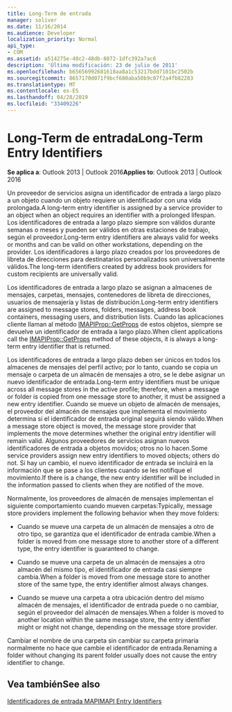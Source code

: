 ```yaml
---
title: Long-Term de entrada
manager: soliver
ms.date: 11/16/2014
ms.audience: Developer
localization_priority: Normal
api_type:
- COM
ms.assetid: a514275e-40c2-48db-8072-1dfc392a7ac6
description: 'Última modificación: 23 de julio de 2011'
ms.openlocfilehash: b65656992681618aa8a1c53217bdd7101bc2502b
ms.sourcegitcommit: 8657170d071f9bcf680aba50b9c07f2a4fb82283
ms.translationtype: MT
ms.contentlocale: es-ES
ms.lasthandoff: 04/28/2019
ms.locfileid: "33409226"
---
```

# <a name="long-term-entry-identifiers"></a><span data-ttu-id="0bf60-103">Long-Term de entrada</span><span class="sxs-lookup"><span data-stu-id="0bf60-103">Long-Term Entry Identifiers</span></span>

  
  
<span data-ttu-id="0bf60-104">**Se aplica a**: Outlook 2013 | Outlook 2016</span><span class="sxs-lookup"><span data-stu-id="0bf60-104">**Applies to**: Outlook 2013 | Outlook 2016</span></span> 
  
<span data-ttu-id="0bf60-105">Un proveedor de servicios asigna un identificador de entrada a largo plazo a un objeto cuando un objeto requiere un identificador con una vida prolongada.</span><span class="sxs-lookup"><span data-stu-id="0bf60-105">A long-term entry identifier is assigned by a service provider to an object when an object requires an identifier with a prolonged lifespan.</span></span> <span data-ttu-id="0bf60-106">Los identificadores de entrada a largo plazo siempre son válidos durante semanas o meses y pueden ser válidos en otras estaciones de trabajo, según el proveedor.</span><span class="sxs-lookup"><span data-stu-id="0bf60-106">Long-term entry identifiers are always valid for weeks or months and can be valid on other workstations, depending on the provider.</span></span> <span data-ttu-id="0bf60-107">Los identificadores a largo plazo creados por los proveedores de libreta de direcciones para destinatarios personalizados son universalmente válidos.</span><span class="sxs-lookup"><span data-stu-id="0bf60-107">The long-term identifiers created by address book providers for custom recipients are universally valid.</span></span> 
  
<span data-ttu-id="0bf60-108">Los identificadores de entrada a largo plazo se asignan a almacenes de mensajes, carpetas, mensajes, contenedores de libreta de direcciones, usuarios de mensajería y listas de distribución.</span><span class="sxs-lookup"><span data-stu-id="0bf60-108">Long-term entry identifiers are assigned to message stores, folders, messages, address book containers, messaging users, and distribution lists.</span></span> <span data-ttu-id="0bf60-109">Cuando las aplicaciones cliente llaman al método [IMAPIProp::GetProps](imapiprop-getprops.md) de estos objetos, siempre se devuelve un identificador de entrada a largo plazo.</span><span class="sxs-lookup"><span data-stu-id="0bf60-109">When client applications call the [IMAPIProp::GetProps](imapiprop-getprops.md) method of these objects, it is always a long-term entry identifier that is returned.</span></span> 
  
<span data-ttu-id="0bf60-110">Los identificadores de entrada a largo plazo deben ser únicos en todos los almacenes de mensajes del perfil activo; por lo tanto, cuando se copia un mensaje o carpeta de un almacén de mensajes a otro, se le debe asignar un nuevo identificador de entrada.</span><span class="sxs-lookup"><span data-stu-id="0bf60-110">Long-term entry identifiers must be unique across all message stores in the active profile; therefore, when a message or folder is copied from one message store to another, it must be assigned a new entry identifier.</span></span> <span data-ttu-id="0bf60-111">Cuando se mueve un objeto de almacén de mensajes, el proveedor del almacén de mensajes que implementa el movimiento determina si el identificador de entrada original seguirá siendo válido.</span><span class="sxs-lookup"><span data-stu-id="0bf60-111">When a message store object is moved, the message store provider that implements the move determines whether the original entry identifier will remain valid.</span></span> <span data-ttu-id="0bf60-112">Algunos proveedores de servicios asignan nuevos identificadores de entrada a objetos movidos; otros no lo hacen.</span><span class="sxs-lookup"><span data-stu-id="0bf60-112">Some service providers assign new entry identifiers to moved objects; others do not.</span></span> <span data-ttu-id="0bf60-113">Si hay un cambio, el nuevo identificador de entrada se incluirá en la información que se pase a los clientes cuando se les notifique el movimiento.</span><span class="sxs-lookup"><span data-stu-id="0bf60-113">If there is a change, the new entry identifier will be included in the information passed to clients when they are notified of the move.</span></span> 
  
<span data-ttu-id="0bf60-114">Normalmente, los proveedores de almacén de mensajes implementan el siguiente comportamiento cuando mueven carpetas:</span><span class="sxs-lookup"><span data-stu-id="0bf60-114">Typically, message store providers implement the following behavior when they move folders:</span></span>
  
- <span data-ttu-id="0bf60-115">Cuando se mueve una carpeta de un almacén de mensajes a otro de otro tipo, se garantiza que el identificador de entrada cambie.</span><span class="sxs-lookup"><span data-stu-id="0bf60-115">When a folder is moved from one message store to another store of a different type, the entry identifier is guaranteed to change.</span></span>
    
- <span data-ttu-id="0bf60-116">Cuando se mueve una carpeta de un almacén de mensajes a otro almacén del mismo tipo, el identificador de entrada casi siempre cambia.</span><span class="sxs-lookup"><span data-stu-id="0bf60-116">When a folder is moved from one message store to another store of the same type, the entry identifier almost always changes.</span></span>
    
- <span data-ttu-id="0bf60-117">Cuando se mueve una carpeta a otra ubicación dentro del mismo almacén de mensajes, el identificador de entrada puede o no cambiar, según el proveedor del almacén de mensajes.</span><span class="sxs-lookup"><span data-stu-id="0bf60-117">When a folder is moved to another location within the same message store, the entry identifier might or might not change, depending on the message store provider.</span></span>
    
<span data-ttu-id="0bf60-118">Cambiar el nombre de una carpeta sin cambiar su carpeta primaria normalmente no hace que cambie el identificador de entrada.</span><span class="sxs-lookup"><span data-stu-id="0bf60-118">Renaming a folder without changing its parent folder usually does not cause the entry identifier to change.</span></span> 
  
## <a name="see-also"></a><span data-ttu-id="0bf60-119">Vea también</span><span class="sxs-lookup"><span data-stu-id="0bf60-119">See also</span></span>



[<span data-ttu-id="0bf60-120">Identificadores de entrada MAPI</span><span class="sxs-lookup"><span data-stu-id="0bf60-120">MAPI Entry Identifiers</span></span>](mapi-entry-identifiers.md)

